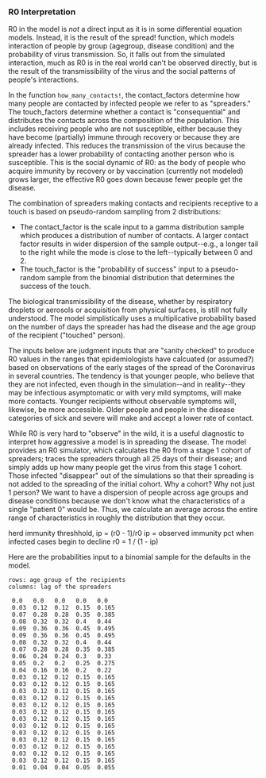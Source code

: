 ### R0 Interpretation

R0 in the model is *not* a direct input as it is in some differential equation models. Instead, it is the result of the spread! function, which models interaction of people by group (agegroup, disease condition) and the probability of virus transmission.  So, it falls out from the simulated interaction, much as R0 is in the real world can't be observed directly, but is the result of the transmissibility of the virus and the social patterns of people's interactions.

In the function ```how_many_contacts!```, the contact_factors determine how many people are contacted by infected people we refer to as "spreaders." The touch_factors determine whether a contact is "consequential" and distributes the contacts across the composition of the population.  This includes receiving people who are not susceptible, either because they have become (partially) immune through recovery or because they are already infected. This reduces the transmission of the virus because the spreader has a lower probability of contacting another person who is susceptible. This is the social dynamic of R0: as the body of people who acquire immunity by recovery or by vaccination (currently not modeled) grows larger, the effective R0 goes down because fewer people get the disease.

The combination of spreaders making contacts and recipients receptive to a touch is based on pseudo-random sampling from 2 distributions:
- The contact_factor is the scale input to a gamma distribution sample which produces a distribution of number of contacts. A larger contact factor results in wider dispersion of the sample output--e.g., a longer tail to the right while the mode is close to the left--typically between 0 and 2.
- The touch_factor is the "probability of success" input to a pseudo-random sample from the binomial distribution that determines the success of the touch.

The biological transmissibility of the disease, whether by respiratory droplets or aerosols or acquisition from physical surfaces, is still not fully understood. The model simplistically uses a multiplicative probability based on the number of days the spreader has had the disease and the age group of the recipient ("touched" person).

The inputs below are judgment inputs that are "sanity checked" to produce R0 values in the ranges that epidemiologists have calcuated (or assumed?) based on observations of the early stages of the spread of the Coronavirus in several countries. The tendency is that younger people, who believe that they are not infected, even though in the simulation--and in reality--they may be infectious asymptomatic or with very mild symptoms, will make more contacts. Younger recipients without observable symptoms will, likewise, be more accessible.  Older people and people in the disease categories of sick and severe will make and accept a lower rate of contact.

While R0 is very hard to "observe" in the wild, it is a useful diagnostic to interpret how aggressive a model is in spreading the disease. The model provides an R0 simulator, which calculates the R0 from a stage 1 cohort of spreaders; traces the spreaders through all 25 days of their disease; and simply adds up how many people get the virus from this stage 1 cohort.  Those infected "disappear" out of the simulations so that their spreading is not added to the spreading of the initial cohort. Why a cohort?  Why not just 1 person? We want to have a dispersion of people across age groups and disease conditions because we don't know what the characteristics of a single "patient 0" would be. Thus, we calculate an average across the entire range of characteristics in roughly the distribution that they occur.

herd immunity threshhold, ip = (r0 - 1)/r0
ip = observed immunity pct when infected cases begin to decline
r0 = 1 / (1 - ip)




Here are the probabilities input to a binomial sample
for the defaults in the model.
```
rows: age group of the recipients
columns: lag of the spreaders

 0.0   0.0   0.0   0.0   0.0
 0.03  0.12  0.12  0.15  0.165
 0.07  0.28  0.28  0.35  0.385
 0.08  0.32  0.32  0.4   0.44
 0.09  0.36  0.36  0.45  0.495
 0.09  0.36  0.36  0.45  0.495
 0.08  0.32  0.32  0.4   0.44
 0.07  0.28  0.28  0.35  0.385
 0.06  0.24  0.24  0.3   0.33
 0.05  0.2   0.2   0.25  0.275
 0.04  0.16  0.16  0.2   0.22
 0.03  0.12  0.12  0.15  0.165
 0.03  0.12  0.12  0.15  0.165
 0.03  0.12  0.12  0.15  0.165
 0.03  0.12  0.12  0.15  0.165
 0.03  0.12  0.12  0.15  0.165
 0.03  0.12  0.12  0.15  0.165
 0.03  0.12  0.12  0.15  0.165
 0.03  0.12  0.12  0.15  0.165
 0.03  0.12  0.12  0.15  0.165
 0.03  0.12  0.12  0.15  0.165
 0.03  0.12  0.12  0.15  0.165
 0.03  0.12  0.12  0.15  0.165
 0.03  0.12  0.12  0.15  0.165
 0.01  0.04  0.04  0.05  0.055
```

